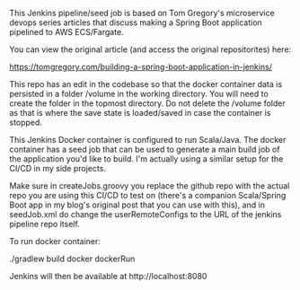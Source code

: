 This Jenkins pipeline/seed job is based on Tom Gregory's microservice devops series articles that 
discuss making a Spring Boot application pipelined to AWS ECS/Fargate. 

You can view the original article (and access the original repositorites) here:

https://tomgregory.com/building-a-spring-boot-application-in-jenkins/ 

This repo has an edit in the codebase so that
the docker container data is persisted in a folder /volume in the working directory. You will need 
to create the folder in the topmost directory. Do not delete the /volume folder as that is 
where the save state is loaded/saved in case the container is stopped. 

This Jenkins Docker container is configured to run Scala/Java. The docker container has a seed job that can be used to generate a main build job of the application 
you'd like to build. I'm actually using a similar setup for the CI/CD in my side projects. 

Make sure in createJobs.groovy you replace the github repo with the actual repo you are using this
CI/CD to test on (there's a companion Scala/Spring Boot app in my blog's original post that you 
can use with this), and in seedJob.xml do change the userRemoteConfigs to the URL of the jenkins
pipeline repo itself. 

To run docker container: 

./gradlew build docker dockerRun

Jenkins will then be available at http://localhost:8080

